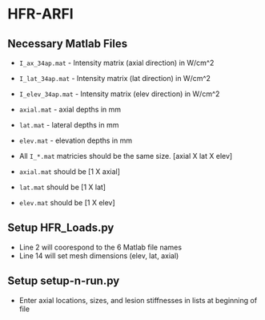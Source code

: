 # HFR-ARFI

## Necessary Matlab Files
* `I_ax_34ap.mat` - Intensity matrix (axial direction) in W/cm^2
* `I_lat_34ap.mat` - Intensity matrix (lat direction) in W/cm^2
* `I_elev_34ap.mat` - Intensity matrix (elev direction) in W/cm^2
* `axial.mat` - axial depths in mm
* `lat.mat` - lateral depths in mm
* `elev.mat` - elevation depths in mm

* All `I_*.mat` matricies should be the same size. [axial X lat X elev]
* `axial.mat` should be [1 X axial]
* `lat.mat` should be [1 X lat]
* `elev.mat` should be [1 X elev]

## Setup HFR_Loads.py
* Line 2 will coorespond to the 6 Matlab file names
* Line 14 will set mesh dimensions (elev, lat, axial)

## Setup setup-n-run.py
* Enter axial locations, sizes, and lesion stiffnesses in lists at beginning of file
